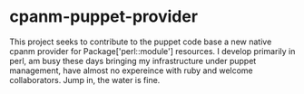 cpanm-puppet-provider
=====================

This project seeks to contribute to the puppet code base a new native cpanm provider for Package['perl::module'] resources.  I develop primarily in perl, am busy these days bringing my infrastructure under puppet management, have almost no expereince with ruby and welcome collaborators.  Jump in, the water is fine.  
